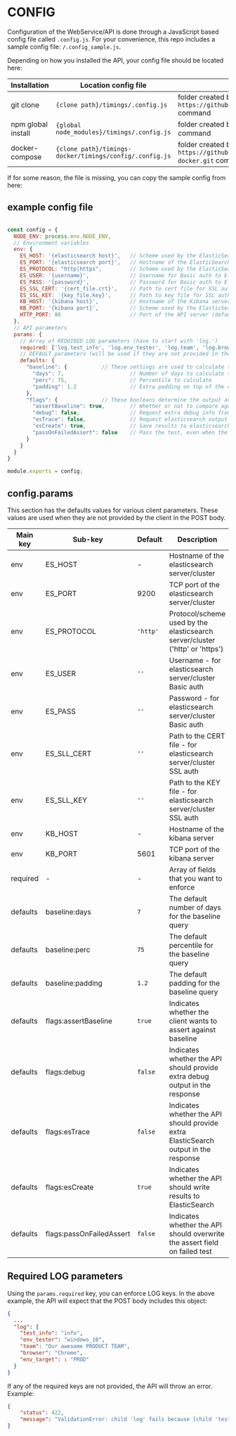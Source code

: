 # CONFIG

Configuration of the WebService/API is done through a JavaScript based config file called `.config.js`. For your convenience, this repo includes a sample config file: `/.config_sample.js`.

Depending on how you installed the API, your config file should be located here:

|Installation|Location config file|Notes|
|-|-|-|
|git clone|`{clone path}/timings/.config.js`|folder created by the `git clone https://github.com/godaddy/timings.git` command|
|npm global install|`{global node_modules}/timings/.config.js`|folder created by the `npm i -g timings` command|
|docker-compose|`{clone path}/timings-docker/timings/config/.config.js`|folder created by the `git clone https://github.com/Verkurkie/timings-docker.git` command|

If for some reason, the file is missing, you can copy the sample config from here:

## example config file

```javascript

const config = {
  NODE_ENV: process.env.NODE_ENV,
  // Environment variables
  env: {
    ES_HOST: '{elasticsearch host}',   // Scheme used by the ElasticSearch server/cluster (default: "http")
    ES_PORT: '{elasticsearch port}',   // Hostname of the ElasticSearch server/cluster (default: "localhost")
    ES_PROTOCOL: "http|https",         // Scheme used by the ElasticSearch server/cluster (default: 9200)
    ES_USER: '{username}',             // Username for Basic auth to ElasticSearch server/cluster (default: "")
    ES_PASS: '{password}',             // Password for Basic auth to ElasticSearch server/cluster (default: "")
    ES_SSL_CERT: '{cert_file.crt}',    // Path to cert file for SSL auth to ElasticSearch server/cluster (default: "")
    ES_SSL_KEY: '{key_file.key}',      // Path to key file for SSL auth toElasticSearch server/cluster (default: "")
    KB_HOST: '{kibana host}',          // Hostname of the Kibana server/cluster (default: -same as ES_HOST-)
    KB_PORT: '{kibana port}',          // Scheme used by the ElasticSearch server/cluster (default: 5601)
    HTTP_PORT: 80                      // Port of the API server (default: 80)
  },
  // API parameters
  params: {
    // Array of REQUIRED LOG parameters (have to start with 'log.')
    required: ['log.test_info', 'log.env_tester', 'log.team', 'log.browser', 'log.env_target'],
    // DEFAULT parameters (will be used if they are not provided in the client's POST body)
    defaults: {
      "baseline": {           // These settings are used to calculate the baseline
        "days": 7,                     // Number of days to calculate the baseline for
        "perc": 75,                    // Percentile to calculate
        "padding": 1.2                 // Extra padding on top of the calculated baseline (gives some wiggle-room)
      },
      "flags": {              // These booleans determine the output and other actions to be performed
        "assertBaseline": true,        // Whether or not to compare against baseline
        "debug": false,                // Request extra debug info from the API
        "esTrace": false,              // Request elasticsearch output from API
        "esCreate": true,              // Save results to elasticsearch
        "passOnFailedAssert": false    // Pass the test, even when the performance is above the threshold
      }
    }
  }
}

module.exports = config;


```

## config.params

This section has the defaults values for various client parameters. These values are used when they are not provided by the client in the POST body.

|Main key|Sub-key|Default|Description|
|--------|------------|-------|-----------|
|env|ES_HOST|-|Hostname of the elasticsearch server/cluster|
|env|ES_PORT|9200|TCP port of the elasticsearch server/cluster|
|env|ES_PROTOCOL|`'http'`|Protocol/scheme used by the elasticsearch server/cluster ('http' or 'https')|
|env|ES_USER|`''`|Username - for elasticsearch server/cluster Basic auth|
|env|ES_PASS|`''`|Password - for elasticsearch server/cluster Basic auth|
|env|ES_SLL_CERT|`''`|Path to the CERT file - for elasticsearch server/cluster SSL auth|
|env|ES_SLL_KEY|`''`|Path to the KEY file - for elasticsearch server/cluster SSL auth|
|env|KB_HOST|-|Hostname of the kibana server|
|env|KB_PORT|5601|TCP port of the kibana server|
|required|-|-|Array of fields that you want to enforce|
|defaults|baseline:days|`7`|The default number of days for the baseline query|
|defaults|baseline:perc|`75`|The default percentile for the baseline query|
|defaults|baseline:padding|`1.2`|The default padding for the baseline query|
|defaults|flags:assertBaseline|`true`|Indicates whether the client wants to assert against baseline|
|defaults|flags:debug|`false`|Indicates whether the API should provide extra debug output in the response|
|defaults|flags:esTrace|`false`|Indicates whether the API should provide extra ElasticSearch output in the response|
|defaults|flags:esCreate|`true`|Indicates whether the API should write results to ElasticSearch|
|defaults|flags:passOnFailedAssert|`false`|Indicates whether the API should overwrite the assert field on failed test|

## Required LOG parameters

Using the `params.required` key, you can enforce LOG keys. In the above example, the API will expect that the POST body includes this object:

```json
{
  ...
  "log": {
    "test_info": "info",
    "env_tester": "windows_10",
    "team": "Our awesome PRODUCT TEAM",
    "browser": "Chrome",
    "env_target": : "PROD"
  }
}
```

If any of the required keys are not provided, the API will throw an error. Example:

```json
{
    "status": 422,
    "message": "ValidationError: child 'log' fails because [child 'test_info' fails because ['test_info' is required]]"
}
```

